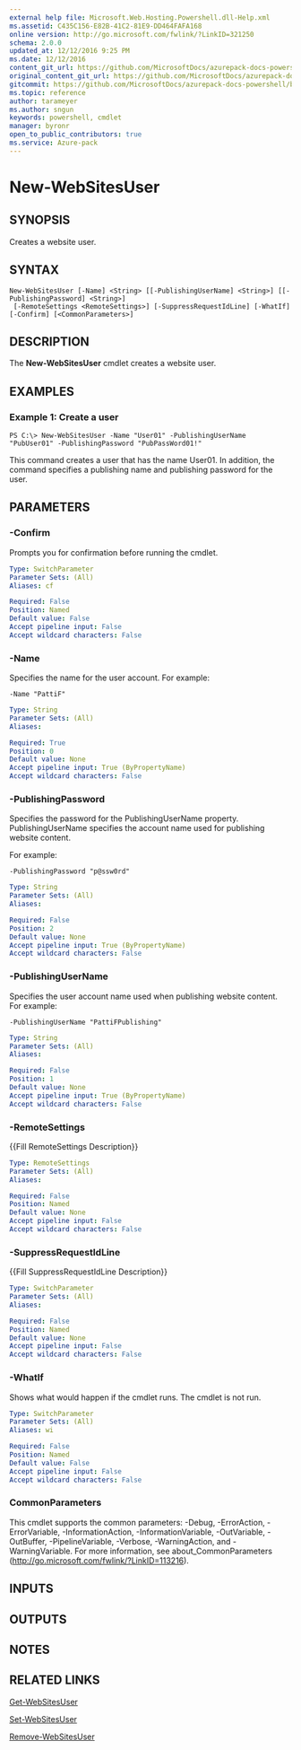 ```yaml
---
external help file: Microsoft.Web.Hosting.Powershell.dll-Help.xml
ms.assetid: C435C156-E82B-41C2-81E9-DD464FAFA168
online version: http://go.microsoft.com/fwlink/?LinkID=321250
schema: 2.0.0
updated_at: 12/12/2016 9:25 PM
ms.date: 12/12/2016
content_git_url: https://github.com/MicrosoftDocs/azurepack-docs-powershell/blob/live/AzurePack-cmdlets/Websites/v1.0/New-WebSitesUser.md
original_content_git_url: https://github.com/MicrosoftDocs/azurepack-docs-powershell/blob/live/AzurePack-cmdlets/Websites/v1.0/New-WebSitesUser.md
gitcommit: https://github.com/MicrosoftDocs/azurepack-docs-powershell/blob/b83cde31c8e8df3140400b62cc6698cfc8f37a47/AzurePack-cmdlets/Websites/v1.0/New-WebSitesUser.md
ms.topic: reference
author: tarameyer
ms.author: sngun
keywords: powershell, cmdlet
manager: byronr
open_to_public_contributors: true
ms.service: Azure-pack
---
```


# New-WebSitesUser

## SYNOPSIS
Creates a website user.

## SYNTAX

```
New-WebSitesUser [-Name] <String> [[-PublishingUserName] <String>] [[-PublishingPassword] <String>]
 [-RemoteSettings <RemoteSettings>] [-SuppressRequestIdLine] [-WhatIf] [-Confirm] [<CommonParameters>]
```

## DESCRIPTION
The **New-WebSitesUser** cmdlet creates a website user.

## EXAMPLES

### Example 1: Create a user
```
PS C:\> New-WebSitesUser -Name "User01" -PublishingUserName "PubUser01" -PublishingPassword "PubPassWord01!"
```

This command creates a user that has the name User01.
In addition, the command specifies a publishing name and publishing password for the user.

## PARAMETERS

### -Confirm
Prompts you for confirmation before running the cmdlet.

```yaml
Type: SwitchParameter
Parameter Sets: (All)
Aliases: cf

Required: False
Position: Named
Default value: False
Accept pipeline input: False
Accept wildcard characters: False
```

### -Name
Specifies the name for the user account.
For example:

`-Name "PattiF"`

```yaml
Type: String
Parameter Sets: (All)
Aliases: 

Required: True
Position: 0
Default value: None
Accept pipeline input: True (ByPropertyName)
Accept wildcard characters: False
```

### -PublishingPassword
Specifies the password for the PublishingUserName property.
PublishingUserName specifies the account name used for publishing website content.

For example:

`-PublishingPassword "p@ssw0rd"`

```yaml
Type: String
Parameter Sets: (All)
Aliases: 

Required: False
Position: 2
Default value: None
Accept pipeline input: True (ByPropertyName)
Accept wildcard characters: False
```

### -PublishingUserName
Specifies the user account name used when publishing website content.
For example:

`-PublishingUserName "PattiFPublishing"`

```yaml
Type: String
Parameter Sets: (All)
Aliases: 

Required: False
Position: 1
Default value: None
Accept pipeline input: True (ByPropertyName)
Accept wildcard characters: False
```

### -RemoteSettings
{{Fill RemoteSettings Description}}

```yaml
Type: RemoteSettings
Parameter Sets: (All)
Aliases: 

Required: False
Position: Named
Default value: None
Accept pipeline input: False
Accept wildcard characters: False
```

### -SuppressRequestIdLine
{{Fill SuppressRequestIdLine Description}}

```yaml
Type: SwitchParameter
Parameter Sets: (All)
Aliases: 

Required: False
Position: Named
Default value: None
Accept pipeline input: False
Accept wildcard characters: False
```

### -WhatIf
Shows what would happen if the cmdlet runs.
The cmdlet is not run.

```yaml
Type: SwitchParameter
Parameter Sets: (All)
Aliases: wi

Required: False
Position: Named
Default value: False
Accept pipeline input: False
Accept wildcard characters: False
```

### CommonParameters
This cmdlet supports the common parameters: -Debug, -ErrorAction, -ErrorVariable, -InformationAction, -InformationVariable, -OutVariable, -OutBuffer, -PipelineVariable, -Verbose, -WarningAction, and -WarningVariable. For more information, see about_CommonParameters (http://go.microsoft.com/fwlink/?LinkID=113216).

## INPUTS

## OUTPUTS

## NOTES

## RELATED LINKS

[Get-WebSitesUser](xref:Websites/v1.0/Get-WebSitesUser.md)

[Set-WebSitesUser](xref:Websites/v1.0/Set-WebSitesUser.md)

[Remove-WebSitesUser](xref:Websites/v1.0/Remove-WebSitesUser.md)


